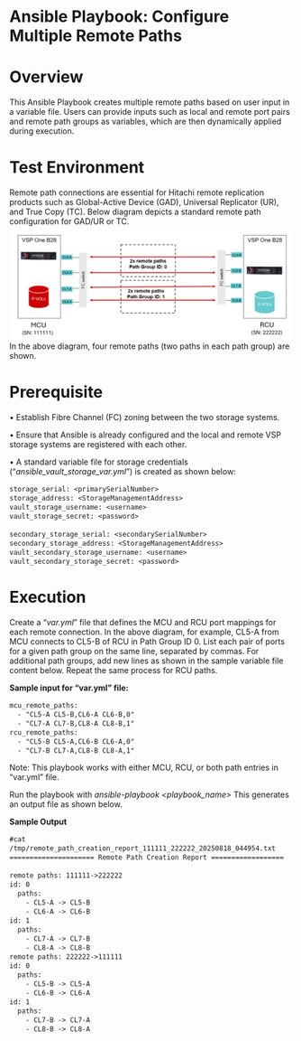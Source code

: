# Ansible Playbook: Configure Multiple Remote Paths
# Overview
This Ansible Playbook creates multiple remote paths based on user input in a variable file. Users can provide inputs such as local and remote port pairs and remote path groups as variables, which are then dynamically applied during execution.


# Test Environment
Remote path connections are essential for Hitachi remote replication products such as Global-Active Device (GAD), Universal Replicator (UR), and True Copy (TC). Below diagram depicts a standard remote path configuration for GAD/UR or TC.
![Remote Replication Diagram](./assets/Remote_Replication.png)
In the above diagram, four remote paths (two paths in each path group) are shown. 

# Prerequisite
•	Establish Fibre Channel (FC) zoning between the two storage systems.

•	Ensure that Ansible is already configured and the local and remote VSP storage systems are registered with each other. 

•	A standard variable file for storage credentials (“_ansible_vault_storage_var.yml_”) is created as shown below:

```
storage_serial: <primarySerialNumber>
storage_address: <StorageManagementAddress>
vault_storage_username: <username>
vault_storage_secret: <password>

secondary_storage_serial: <secondarySerialNumber>
secondary_storage_address: <StorageManagementAddress> 
vault_secondary_storage_username: <username>
vault_secondary_storage_secret: <password>
```
# Execution

Create a “_var.yml_” file that defines the MCU and RCU port mappings for each remote connection. In the above diagram, for example, CL5-A from MCU connects to CL5-B of RCU in Path Group ID 0. List each pair of ports for a given path group on the same line, separated by commas. For additional path groups, add new lines as shown in the sample variable file content below. Repeat the same process for RCU paths.

**Sample input for “var.yml” file:**
```
mcu_remote_paths:
  - "CL5-A CL5-B,CL6-A CL6-B,0"
  - "CL7-A CL7-B,CL8-A CL8-B,1"
rcu_remote_paths:
  - "CL5-B CL5-A,CL6-B CL6-A,0"
  - "CL7-B CL7-A,CL8-B CL8-A,1"
```
Note: This playbook works with either MCU, RCU, or both path entries in “var.yml” file.

Run the playbook with _ansible-playbook <playbook_name>_
This generates an output file as shown below.

**Sample Output**
```
#cat /tmp/remote_path_creation_report_111111_222222_20250818_044954.txt
===================== Remote Path Creation Report ==================

remote paths: 111111->222222
id: 0
  paths:
    - CL5-A -> CL5-B
    - CL6-A -> CL6-B
id: 1
  paths:
    - CL7-A -> CL7-B
    - CL8-A -> CL8-B
remote paths: 222222->111111
id: 0
  paths:
    - CL5-B -> CL5-A
    - CL6-B -> CL6-A
id: 1
  paths:
    - CL7-B -> CL7-A
    - CL8-B -> CL8-A
```
